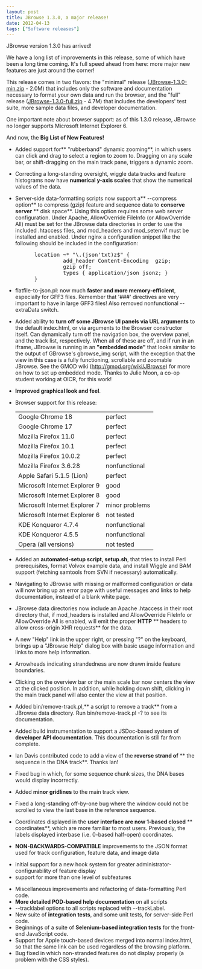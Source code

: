 ```yaml
---
layout: post
title: JBrowse 1.3.0, a major release!
date: 2012-04-13
tags: ["Software releases"]
---
```


JBrowse version 1.3.0 has arrived!

We have a long list of improvements in this release, some of which have been a
long time coming. It's full speed ahead from here: more major new features are
just around the corner!

This release comes in two flavors: the "minimal" release
([JBrowse-1.3.0-min.zip](/wordpress/wp-content/plugins/download-monitor/download.php?id=9 "download JBrowse-1.3.0-min.zip") -
2.0M) that includes only the software and documentation necessary to format your
own data and run the browser, and the "full" release
([JBrowse-1.3.0-full.zip](/wordpress/wp-content/plugins/download-monitor/download.php?id=10 "download JBrowse-1.3.0-full.zip") -
4.7M) that includes the developers' test suite, more sample data files, and
developer documentation.

One important note about browser support: as of this 1.3.0 release, JBrowse no
longer supports Microsoft Internet Explorer 6.

And now, the **Big List of New Features!**

- Added support for** "rubberband" dynamic zooming**, in which users can click
  and drag to select a region to zoom to. Dragging on any scale bar, or
  shift-dragging on the main track pane, triggers a dynamic zoom.
- Correcting a long-standing oversight, wiggle data tracks and feature
  histograms now have **numerical y-axis scales** that show the numerical values
  of the data.
- Server-side data-formatting scripts now support a** --compress option** to
compress (gzip) feature and sequence data to **conserve server** ** disk
space**. Using this option requires some web server configuration. Under Apache,
AllowOverride FileInfo (or AllowOverride All) must be set for the JBrowse data
directories in order to use the included .htaccess files, and mod_headers and
mod_setenvif must be installed and enabled. Under nginx a configuration snippet
like the following should be included in the configuration:
  <pre>      location ~* "\.(json'txt)z$" {
                 add_header Content-Encoding  gzip;
                 gzip off;
                 types { application/json jsonz; }
        }</pre>

- flatfile-to-json.pl: now much **faster and more memory-efficient**, especially
  for GFF3 files. Remember that '###' directives are very important to have in
  large GFF3 files! Also removed nonfunctional --extraData switch.
- Added ability to **turn off some JBrowse UI panels via URL arguments** to the
  default index.html, or via arguments to the Browser constructor itself. Can
  dynamically turn off the navigation box, the overview panel, and the track
  list, respectively. When all of these are off, and if run in an iframe,
  JBrowse is running in an **"embedded mode"** that looks similar to the output
  of GBrowse's gbrowse_img script, with the exception that the view in this case
  is a fully functioning, scrollable and zoomable JBrowse. See the GMOD wiki
  (http://gmod.org/wiki/JBrowse) for more on how to set up embedded mode. Thanks
  to Julie Moon, a co-op student working at OICR, for this work!
- **Improved graphical look and feel**.
- Browser support for this release:
  <table>
  <tbody>
  <tr>
  <td>Google Chrome 18</td>
  <td>perfect</td>
  </tr>
  <tr>
  <td>Google Chrome 17</td>
  <td>perfect</td>
  </tr>
  <tr>
  <td>Mozilla Firefox 11.0</td>
  <td>perfect</td>
  </tr>
  <tr>
  <td>Mozilla Firefox 10.1</td>
  <td>perfect</td>
  </tr>
  <tr>
  <td>Mozilla Firefox 10.0.2</td>
  <td>perfect</td>
  </tr>
  <tr>
  <td>Mozilla Firefox 3.6.28</td>
  <td>nonfunctional</td>
  </tr>
  <tr>
  <td>Apple Safari 5.1.5 (Lion)</td>
  <td>perfect</td>
  </tr>
  <tr>
  <td>Microsoft Internet Explorer 9</td>
  <td>good</td>
  </tr>
  <tr>
  <td>Microsoft Internet Explorer 8</td>
  <td>good</td>
  </tr>
  <tr>
  <td>Microsoft Internet Explorer 7</td>
  <td>minor problems</td>
  </tr>
  <tr>
  <td>Microsoft Internet Explorer 6</td>
  <td>not tested</td>
  </tr>
  <tr>
  <td>KDE Konqueror 4.7.4</td>
  <td>nonfunctional</td>
  </tr>
  <tr>
  <td>KDE Konqueror 4.5.5</td>
  <td>nonfunctional</td>
  </tr>
  <tr>
  <td>Opera (all versions)</td>
  <td>not tested</td>
  </tr>
  </tbody>
  </table>

- Added an **automated-setup script, setup.sh**, that tries to install Perl
  prerequisites, format Volvox example data, and install Wiggle and BAM support
  (fetching samtools from SVN if necessary) automatically.
- Navigating to JBrowse with missing or malformed configuration or data will now
  bring up an error page with useful messages and links to help documentation,
  instead of a blank white page.
- JBrowse data directories now include an Apache .htaccess in their root
  directory that, if mod_headers is installed and AllowOverride FileInfo or
  AllowOverride All is enabled, will emit the proper **HTTP** ** headers to
  allow cross-origin XHR requests** for the data.
- A new "Help" link in the upper right, or pressing "?" on the keyboard, brings
  up a "JBrowse Help" dialog box with basic usage information and links to more
  help information.
- Arrowheads indicating strandedness are now drawn inside feature boundaries.
- Clicking on the overview bar or the main scale bar now centers the view at the
  clicked position. In addition, while holding down shift, clicking in the main
  track panel will also center the view at that position.
- Added bin/remove-track.pl,** a script to remove a track** from a JBrowse data
  directory. Run bin/remove-track.pl -? to see its documentation.
- Added build instrumentation to support a JSDoc-based system of **developer API
  documentation**. This documentation is still far from complete.
- Ian Davis contributed code to add a view of the **reverse strand of** ** the
  sequence in the DNA track**. Thanks Ian!
- Fixed bug in which, for some sequence chunk sizes, the DNA bases would display
  incorrectly.
- Added **minor gridlines** to the main track view.
- Fixed a long-standing off-by-one bug where the window could not be scrolled to
  view the last base in the reference sequence.
- Coordinates displayed in the **user interface are now 1-based closed** **
  coordinates**, which are more familiar to most users. Previously, the labels
  displayed interbase (i.e. 0-based half-open) coordinates.
- **NON-BACKWARDS-COMPATIBLE** improvements to the JSON format used for track
  configuration, feature data, and image data

* initial support for a new hook system for greater
  administrator-configurability of feature display
* support for more than one level of subfeatures

- Miscellaneous improvements and refactoring of data-formatting Perl code.
- **More detailed POD-based help documentation** on all scripts
- --tracklabel options to all scripts replaced with --trackLabel.
- New suite of **integration tests**, and some unit tests, for server-side Perl
  code.
- Beginnings of a suite of **Selenium-based integration tests** for the
  front-end JavaScript code.
- Support for Apple touch-based devices merged into normal index.html, so that
  the same link can be used regardless of the browsing platform.
- Bug fixed in which non-stranded features do not display properly (a problem
  with the CSS styles).
